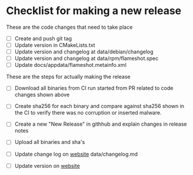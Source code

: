 # Checklist for making a new release

These are the code changes that need to take place
- [ ] Create and push git tag
- [ ] Update version in CMakeLists.txt
- [ ] Update version and changelog at data/debian/changelog
- [ ] Update version and changelog at data/rpm/flameshot.spec
- [ ] Update docs/appdata/flameshot.metainfo.xml

These are the steps for actually making the release
- [ ] Download all binaries from CI run started from PR related to code changes shown above
- [ ] Create sha256 for each binary and compare against sha256 shown in the CI to verify there was no corruption or inserted malware.
- [ ] Create a new "New Release" in githhub and explain changes in release notes
- [ ] Upload all binaries and sha's
- [ ] Update change log on [website](https://github.com/flameshot-org/flameshot-org.github.io/) data/changelog.md
- [ ] Update version on [website](https://github.com/flameshot-org/flameshot-org.github.io/blob/master/_coverpage.md)

